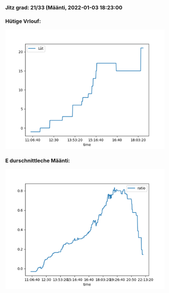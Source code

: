 ### Jitz grad: 21/33 (Määnti, 2022-01-03 18:23:00

### Hütige Vrlouf:
![Graph](Today.png)

### E durschnittleche Määnti:
![Graph](Määnti.png)
